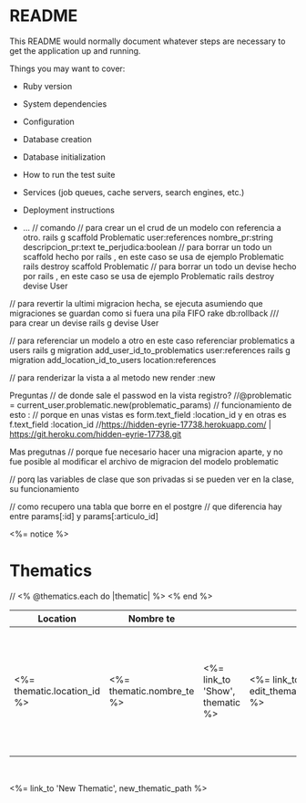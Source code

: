 # README

This README would normally document whatever steps are necessary to get the
application up and running.

Things you may want to cover:

* Ruby version

* System dependencies

* Configuration

* Database creation

* Database initialization

* How to run the test suite

* Services (job queues, cache servers, search engines, etc.)

* Deployment instructions

* ...
// comando
// para crear un el crud de un modelo con referencia a otro.
rails g scaffold Problematic user:references nombre_pr:string descripcion_pr:text te_perjudica:boolean
// para borrar un todo un scaffold hecho por rails , en este caso se usa de ejemplo Problematic
 rails destroy scaffold Problematic
 // para borrar un todo un devise hecho por rails , en este caso se usa de ejemplo Problematic
  rails destroy devise User

// para revertir la ultimi migracion hecha, se ejecuta asumiendo que migraciones se guardan como si fuera una pila FIFO
rake db:rollback
/// para crear un devise
rails g devise User

// para referenciar un modelo a otro en este caso referenciar problematics a users
rails g migration add_user_id_to_problematics user:references
rails g migration add_location_id_to_users location:references

// para renderizar la vista a  al metodo new
render :new

<!--


-->
Preguntas
// de donde sale el passwod en la vista registro?
//@problematic = current_user.problematic.new(problematic_params)
// funcionamiento de esto :
// porque en unas vistas es form.text_field :location_id y en otras es f.text_field :location_id
//https://hidden-eyrie-17738.herokuapp.com/ | https://git.heroku.com/hidden-eyrie-17738.git

Mas pregutnas
// porque fue necesario hacer una migracion aparte, y no fue posible al modificar el archivo de migracion del modelo problematic

// porq las variables de clase que son privadas si se pueden ver en la clase, su funcionamiento

// como recupero una tabla que borre en el postgre
// que diferencia hay entre params[:id] y params[:articulo_id]




<p id="notice"><%= notice %></p>

<h1>Thematics</h1>

<table>
  <thead>
    <tr>
      <th>Location</th>
      <th>Nombre te</th>
      <th colspan="3"></th>
    </tr>
  </thead>

  <tbody>
//    <% @thematics.each do |thematic| %>
      <tr>
        <td><%= thematic.location_id %></td>
        <td><%= thematic.nombre_te %></td>
        <td><%= link_to 'Show', thematic %></td>
        <td><%= link_to 'Edit', edit_thematic_path(thematic) %></td>
        <td><%= link_to 'Destroy', thematic, method: :delete, data: { confirm: 'Are you sure?' } %></td>
      </tr>
    <% end %>
  </tbody>
</table>

<br>

<%= link_to 'New Thematic', new_thematic_path %>
